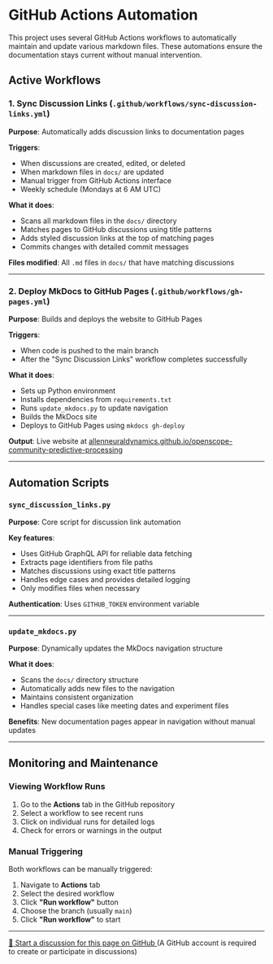 # GitHub Actions Automation

This project uses several GitHub Actions workflows to automatically maintain and update various markdown files. These automations ensure the documentation stays current without manual intervention.

## Active Workflows

### 1. Sync Discussion Links (`.github/workflows/sync-discussion-links.yml`)

**Purpose**: Automatically adds discussion links to documentation pages

**Triggers**:
- When discussions are created, edited, or deleted
- When markdown files in `docs/` are updated
- Manual trigger from GitHub Actions interface
- Weekly schedule (Mondays at 6 AM UTC)

**What it does**:
- Scans all markdown files in the `docs/` directory
- Matches pages to GitHub discussions using title patterns
- Adds styled discussion links at the top of matching pages
- Commits changes with detailed commit messages

**Files modified**: All `.md` files in `docs/` that have matching discussions

---

### 2. Deploy MkDocs to GitHub Pages (`.github/workflows/gh-pages.yml`)

**Purpose**: Builds and deploys the website to GitHub Pages

**Triggers**:
- When code is pushed to the main branch
- After the "Sync Discussion Links" workflow completes successfully

**What it does**:
- Sets up Python environment
- Installs dependencies from `requirements.txt`
- Runs `update_mkdocs.py` to update navigation
- Builds the MkDocs site
- Deploys to GitHub Pages using `mkdocs gh-deploy`

**Output**: Live website at [allenneuraldynamics.github.io/openscope-community-predictive-processing](https://allenneuraldynamics.github.io/openscope-community-predictive-processing/)

---

## Automation Scripts

### `sync_discussion_links.py`

**Purpose**: Core script for discussion link automation

**Key features**:
- Uses GitHub GraphQL API for reliable data fetching
- Extracts page identifiers from file paths
- Matches discussions using exact title patterns
- Handles edge cases and provides detailed logging
- Only modifies files when necessary

**Authentication**: Uses `GITHUB_TOKEN` environment variable


---

### `update_mkdocs.py`

**Purpose**: Dynamically updates the MkDocs navigation structure

**What it does**:
- Scans the `docs/` directory structure
- Automatically adds new files to the navigation
- Maintains consistent organization
- Handles special cases like meeting dates and experiment files

**Benefits**: New documentation pages appear in navigation without manual updates

---

## Monitoring and Maintenance

### Viewing Workflow Runs

1. Go to the **Actions** tab in the GitHub repository
2. Select a workflow to see recent runs
3. Click on individual runs for detailed logs
4. Check for errors or warnings in the output

### Manual Triggering

Both workflows can be manually triggered:

1. Navigate to **Actions** tab
2. Select the desired workflow
3. Click **"Run workflow"** button
4. Choose the branch (usually `main`)
5. Click **"Run workflow"** to start

<!-- DISCUSSION_LINK_START -->
<div class="discussion-link">
    <hr>
    <p>
        <a href="https://github.com/allenneuraldynamics/openscope-community-predictive-processing/discussions/new?category=q-a&title=Discussion%3A%20github-actions-automation" target="_blank">
            💬 Start a discussion for this page on GitHub
        </a>
        <span class="note">(A GitHub account is required to create or participate in discussions)</span>
    </p>
</div>
<!-- DISCUSSION_LINK_END -->
